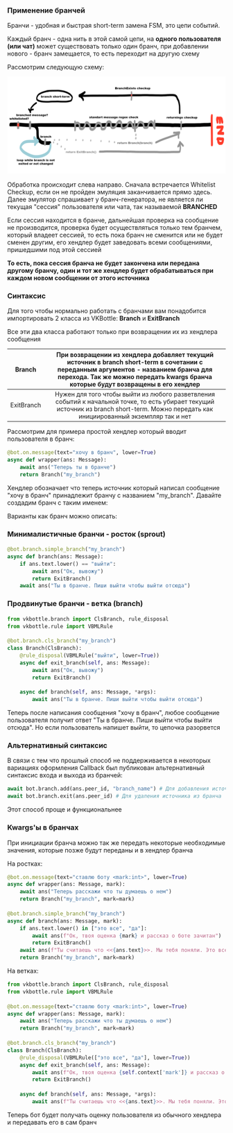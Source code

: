 ### Применение бранчей

Бранчи - удобная и быстрая short-term замена FSM, это цепи событий.

Каждый бранч - одна нить в этой самой цепи, на **одного пользователя (или чат)** может существовать только один бранч, при добавлении нового - бранч замещается, то есть переходит на другую схему

Рассмотрим следующую схему:

![im](emulation.scheme.png)

Обработка происходит слева направо. Сначала встречается Whitelist Checkup, если он не пройден эмуляция заканчивается прямо здесь. Далее эмулятор спрашивает у бранч-генератора, не является ли текущая "сессия" пользователя или чата, так называемой **BRANCHED**

Если сессия находится в бранче, дальнейшая проверка на сообщение не производится, проверка будет осуществляться только тем бранчем, который владеет сессией, то есть пока бранч не сменится или не будет сменен другим, его хендлер будет заведовать всеми сообщениями, пришедшими под этой сессией

**То есть, пока сессия бранча не будет закончена или передана другому бранчу, один и тот же хендлер будет обрабатываться при каждом новом сообщении от этого источника**

### Синтаксис

Для того чтобы нормально работать с бранчами вам понадобится импортировать 2 класса из VKBottle: **Branch** и **ExitBranch**

Все эти два класса работают только при возвращении их из хендлера сообщения

| Branch     | При возвращении из хендлера добавляет текущий источник в branch short-term в сочетании с переданным аргументов - названием бранча для перехода. Так же можно передать kwargs бранча которые будут возвращены в его хендлер |
|:----------:|:--------------------------------------------------------------------------------------------------------------------------------------------------------------------------------------------------------------------------:|
| ExitBranch | Нужен для того чтобы выйти из любого разветвления событий к начальной точке, то есть убирает текущий источник из branch short-term. Можно передать как инициированный экземпляр так и нет                                  |

Рассмотрим для примера простой хендлер который вводит пользователя в бранч:

```python
@bot.on.message(text="хочу в бранч", lower=True)
async def wrapper(ans: Message):
    await ans("Теперь ты в бранче")
    return Branch("my_branch")
```

Хендлер обозначает что теперь источник который написал сообщение "хочу в бранч" принадлежит бранчу с названием "my_branch". Давайте создадим бранч с таким именем:

Варианты как бранч можно описать:

### Минималистичные бранчи - росток (sprout)

```python
@bot.branch.simple_branch("my_branch")
async def branch(ans: Message):
    if ans.text.lower() == "выйти":
        await ans("Ок, вывожу")
        return ExitBranch()
    await ans("Ты в бранче. Пиши выйти чтобы выйти отсюда")
```

### Продвинутые бранчи - ветка (branch)

```python
from vkbottle.branch import ClsBranch, rule_disposal
from vkbottle.rule import VBMLRule

@bot.branch.cls_branch("my_branch")
class Branch(ClsBranch):
    @rule_disposal(VBMLRule("выйти", lower=True))
    async def exit_branch(self, ans: Message):
        await ans("Ок, вывожу")
        return ExitBranch()
    
    async def branch(self, ans: Message, *args):
        await ans("Ты в бранче. Пиши выйти чтобы выйти отсюда")
```

Теперь после написания сообщения "хочу в бранч", любое сообщение пользователя получит ответ "Ты в бранче. Пиши выйти чтобы выйти отсюда". Но если пользователь напишет выйти, то цепочка разорвется

### Альтернативный синтаксис

В связи с тем что прошлый способ не поддерживается в некоторых вариациях оформления Callback был публикован альтернативный синтаксис входа и выхода из бранчей:

```python
await bot.branch.add(ans.peer_id, "branch_name") # Для добавления источника в бранч
await bot.branch.exit(ans.peer_id) # Для удаления источника из бранча
```

Этот способ проще и функциональнее

### Kwargs'ы в бранчах

При инициации бранча можно так же передать некоторые необходимые значения, которые позже будут переданы и в хендлер бранча

На ростках:
```python
@bot.on.message(text="ставлю боту <mark:int>", lower=True)
async def wrapper(ans: Message, mark):
    await ans("Теперь расскажи что ты думаешь о нем")
    return Branch("my_branch", mark=mark)

@bot.branch.simple_branch("my_branch")
async def branch(ans: Message, mark):
    if ans.text.lower() in ["это все", "да"]:
        await ans(f"Ок, твоя оценка {mark} и рассказ о боте зачитан")
        return ExitBranch()
    await ans(f"Ты считаешь что <<{ans.text}>>. Мы тебя поняли. Это все?")
    return Branch("my_branch", mark=mark)
```

На ветках:
```python
from vkbottle.branch import ClsBranch, rule_disposal
from vkbottle.rule import VBMLRule

@bot.on.message(text="ставлю боту <mark:int>", lower=True)
async def wrapper(ans: Message, mark):
    await ans("Теперь расскажи что ты думаешь о нем")
    return Branch("my_branch", mark=mark)

@bot.branch.cls_branch("my_branch")
class Branch(ClsBranch):
    @rule_disposal(VBMLRule(["это все", "да"], lower=True))
    async def exit_branch(self, ans: Message):
        await ans(f"Ок, твоя оценка {self.context['mark']} и рассказ о боте зачитан")
        return ExitBranch()
    
    async def branch(self, ans: Message, *args):
        await ans(f"Ты считаешь что <<{ans.text}>>. Мы тебя поняли. Это все?")
```

Теперь бот будет получать оценку пользователя из обычного хендлера и передавать его в сам бранч
